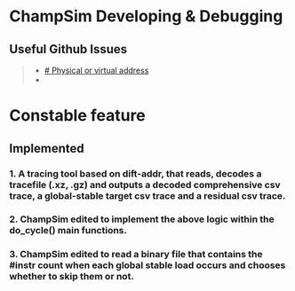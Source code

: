 # ChampSim Developing & Debugging
## Useful Github Issues
 > - [# Physical or virtual address](https://github.com/ChampSim/ChampSim/issues/15)
 > -

# Constable feature
## Implemented
### 1.  A tracing tool based on dift-addr, that reads, decodes a tracefile (.xz, .gz) and outputs a decoded comprehensive csv trace, a global-stable target csv trace and a residual csv trace.
### 2. ChampSim edited to implement the above logic within the do_cycle() main functions.
### 3. ChampSim edited to read a binary file that contains the #instr count when each global stable load occurs and chooses whether to skip them or not.
<!--stackedit_data:
eyJoaXN0b3J5IjpbLTcwNTEyOTUwMV19
-->